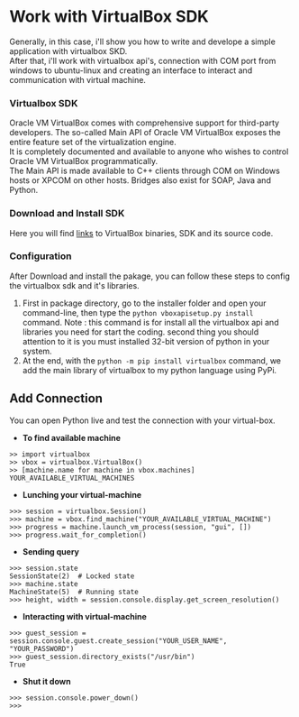 # Work with VirtualBox SDK
Generally, in this case, i'll show you how to write and develope a simple application with virtualbox SKD.<br>
After that, i'll work with virtualbox api's, connection with COM port from windows to ubuntu-linux and creating an interface to interact and communication with virtual machine.
### Virtualbox SDK
Oracle VM VirtualBox comes with comprehensive support for third-party developers. The so-called Main API of Oracle VM VirtualBox exposes the entire feature set of the virtualization engine.<br>It is completely documented and available to anyone who wishes to control Oracle VM VirtualBox programmatically.<br>
The Main API is made available to C++ clients through COM on Windows hosts or XPCOM on other hosts. Bridges also exist for SOAP, Java and Python. 
### Download and Install SDK
Here you will find [links](https://www.virtualbox.org/wiki/Downloads) to VirtualBox binaries, SDK and its source code. 
### Configuration
After Download and install the pakage, you can follow these steps to config the virtualbox sdk and it's libraries.<br>
1. First in package directory, go to the installer folder and open your command-line, then type the `python vboxapisetup.py install` command.
Note : this command is for install all the virtualbox api and libraries you need for start the coding. second thing you should attention to it is you must installed 32-bit version of python in your system. 
2. At the end, with the `python -m pip install virtualbox` command, we add the main library of virtualbox to my python language using PyPi.
## Add Connection
You can open Python live and test the connection with your virtual-box.
- **To find available machine**
```
>> import virtualbox
>> vbox = virtualbox.VirtualBox()
>> [machine.name for machine in vbox.machines]
YOUR_AVAILABLE_VIRTUAL_MACHINES
```
- **Lunching your virtual-machine**
```
>>> session = virtualbox.Session()
>>> machine = vbox.find_machine("YOUR_AVAILABLE_VIRTUAL_MACHINE")
>>> progress = machine.launch_vm_process(session, "gui", [])
>>> progress.wait_for_completion()
```
- **Sending query**
```
>>> session.state
SessionState(2)  # Locked state
>>> machine.state
MachineState(5)  # Running state
>>> height, width = session.console.display.get_screen_resolution()
```
- **Interacting with virtual-machine**
```
>>> guest_session = session.console.guest.create_session("YOUR_USER_NAME", "YOUR_PASSWORD")
>>> guest_session.directory_exists("/usr/bin")
True
```
- **Shut it down**
```
>>> session.console.power_down()
>>>
```
